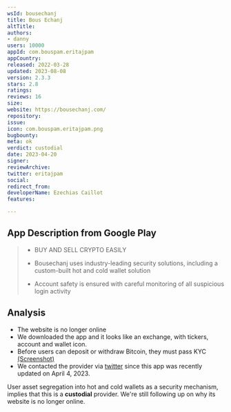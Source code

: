 ```yaml
---
wsId: bousechanj
title: Bous Echanj
altTitle: 
authors:
- danny
users: 10000
appId: com.bouspam.eritajpam
appCountry: 
released: 2022-03-28
updated: 2023-08-08
version: 2.3.3
stars: 2.8
ratings: 
reviews: 16
size: 
website: https://bousechanj.com/
repository: 
issue: 
icon: com.bouspam.eritajpam.png
bugbounty: 
meta: ok
verdict: custodial
date: 2023-04-20
signer: 
reviewArchive: 
twitter: eritajpam
social: 
redirect_from: 
developerName: Ezechias Caillot
features: 

---
```


## App Description from Google Play 

> - BUY AND SELL CRYPTO EASILY
> 
> - Bousechanj uses industry-leading security solutions, including a custom-built hot and cold wallet solution
> - Account safety is ensured with careful monitoring of all suspicious login activity

## Analysis 

- The website is no longer online
- We downloaded the app and it looks like an exchange, with tickers, account and wallet icon.
- Before users can deposit or withdraw Bitcoin, they must pass KYC [(Screenshot)](https://twitter.com/BitcoinWalletz/status/1648991059404550144)
- We contacted the provider via [twitter](https://twitter.com/BitcoinWalletz/status/1648994280172818433) since this app was recently updated on April 4, 2023. 

User asset segregation into hot and cold wallets as a security mechanism, implies that this is a **custodial** provider. We're still following up on why its website is no longer online.

